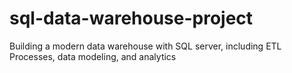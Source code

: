 # sql-data-warehouse-project
Building a modern data warehouse with SQL server, including ETL Processes, data modeling, and analytics
